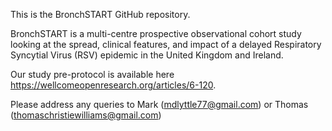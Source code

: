This is the BronchSTART GitHub repository. 

BronchSTART is a multi-centre prospective observational cohort study looking at the spread, clinical features, and impact of a delayed Respiratory Syncytial Virus (RSV) epidemic in the United Kingdom and Ireland.

Our study pre-protocol is available here https://wellcomeopenresearch.org/articles/6-120.

Please address any queries to Mark (mdlyttle77@gmail.com) or Thomas (thomaschristiewilliams@gmail.com)
